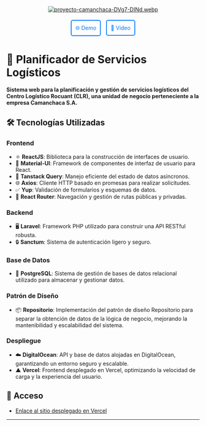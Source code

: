 <div align='center'>

[![proyecto-camanchaca-DVg7-DINd.webp](https://i.postimg.cc/MTYsG0bN/proyecto-camanchaca-DVg7-DINd.webp)](https://planificador-servicios-logisticos.vercel.app/)

<p align="center">
  <a href="https://planificador-servicios-logisticos.vercel.app/" style="border: 2px solid #007BFF; color: #007BFF; padding: 10px; margin: 5px; text-decoration: none; display: inline-block;  border-radius: 5px;">
   🌐 Demo
  </a>
  <a href="https://www.youtube.com/watch?v=yEZx7CkEmbE" style="border: 2px solid #007BFF; color: #007BFF; padding: 10px; margin: 5px; text-decoration: none; display: inline-block; border-radius: 5px;">
   🎥 Video
  </a>
</p>
</div>

# 🚚 Planificador de Servicios Logísticos

**Sistema web para la planificación y gestión de servicios logísticos del Centro Logístico Rocuant (CLR), una unidad de negocio perteneciente a la empresa Camanchaca S.A.**

## 🛠️ Tecnologías Utilizadas

### Frontend

- ⚛️ **ReactJS**: Biblioteca para la construcción de interfaces de usuario.
- 🎨 **Material-UI**: Framework de componentes de interfaz de usuario para React.
- 🔄 **Tanstack Query**: Manejo eficiente del estado de datos asíncronos.
- 🌐 **Axios**: Cliente HTTP basado en promesas para realizar solicitudes.
- ✅ **Yup**: Validación de formularios y esquemas de datos.
- 🚦 **React Router**: Navegación y gestión de rutas públicas y privadas.

### Backend

- 🖥️ **Laravel**: Framework PHP utilizado para construir una API RESTful robusta.
- 🔒 **Sanctum**: Sistema de autenticación ligero y seguro.

### Base de Datos

- 🐘 **PostgreSQL**: Sistema de gestión de bases de datos relacional utilizado para almacenar y gestionar datos.

### Patrón de Diseño

- 📦 **Repositorio**: Implementación del patrón de diseño Repositorio para separar la obtención de datos de la lógica de negocio, mejorando la mantenibilidad y escalabilidad del sistema.

### Despliegue

- ☁️ **DigitalOcean**: API y base de datos alojadas en DigitalOcean, garantizando un entorno seguro y escalable.
- ▲ **Vercel**: Frontend desplegado en Vercel, optimizando la velocidad de carga y la experiencia del usuario.

## 🚀 Acceso

- [Enlace al sitio desplegado en Vercel](https://planificador-servicios-logisticos.vercel.app/)

---
